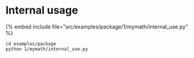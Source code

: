 # Internal usage

{% embed include file="src/examples/package/1/mymath/internal_use.py" %}


```
cd examples/package
python 1/mymath/internal_use.py
```


